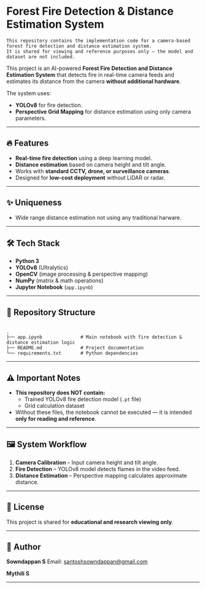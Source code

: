 # Forest Fire Detection & Distance Estimation System

```
This repository contains the implementation code for a camera-based forest fire detection and distance estimation system.  
It is shared for viewing and reference purposes only — the model and dataset are not included.
```

This project is an AI-powered **Forest Fire Detection and Distance Estimation System** that detects fire in real-time camera feeds and estimates its distance from the camera **without additional hardware**.

The system uses:
- **YOLOv8** for fire detection.
- **Perspective Grid Mapping** for distance estimation using only camera parameters.

---

## 🔥 Features
- **Real-time fire detection** using a deep learning model.
- **Distance estimation** based on camera height and tilt angle.
- Works with **standard CCTV, drone, or surveillance cameras**.
- Designed for **low-cost deployment** without LiDAR or radar.

---

## ✨ Uniqueness

- Wide range distance estimation not using any traditional harware.

---

## 🛠️ Tech Stack
- **Python 3**
- **YOLOv8** (Ultralytics)
- **OpenCV** (image processing & perspective mapping)
- **NumPy** (matrix & math operations)
- **Jupyter Notebook** (`app.ipynb`)

---

## 📂 Repository Structure
```

.
├── app.ipynb              # Main notebook with fire detection & distance estimation logic
├── README.md              # Project documentation
└── requirements.txt       # Python dependencies

```

---
## ⚠️ Important Notes
- **This repository does NOT contain:**
  - Trained YOLOv8 fire detection model (`.pt` file)
  - Grid calculation dataset
- Without these files, the notebook cannot be executed — it is intended **only for reading and reference**.

---

## 🖼️ System Workflow
1. **Camera Calibration** – Input camera height and tilt angle.
2. **Fire Detection** – YOLOv8 model detects flames in the video feed.
3. **Distance Estimation** – Perspective mapping calculates approximate distance.

---

## 📜 License
This project is shared for **educational and research viewing only**.

---

## 👤 Author
**Sowndappan S**
Email: santoshsowndappan@gmail.com

**Mythili S**

---
